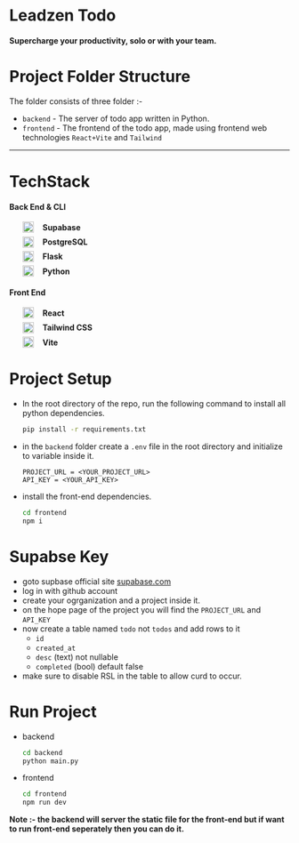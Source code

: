 # Leadzen Todo

#### Supercharge your productivity, solo or with your team.

# Project Folder Structure

The folder consists of three folder :-

- `backend` - The server of todo app written in Python.
- `frontend` - The frontend of the todo app, made using frontend web technologies `React+Vite` and `Tailwind`

---

# TechStack

#### Back End & CLI

<ul style='display:flex;flex-direction:column;gap:.4rem'>
    <li style="font-weight:bold;display:flex;align-items:center;gap:1rem"><img src='https://supabase.com/favicon/favicon-96x96.png' width='20'/> Supabase</li>
    <li style="font-weight:bold;display:flex;align-items:center;gap:1rem"><img src='https://www.postgresql.org/favicon.ico' width='20'/> PostgreSQL</li>
    <li style="font-weight:bold;display:flex;align-items:center;gap:1rem"><img src='https://flask.palletsprojects.com/en/3.0.x/_static/shortcut-icon.png' width='20'/> Flask</li>
    <li style="font-weight:bold;display:flex;align-items:center;gap:1rem"><img src='https://www.python.org/favicon.ico' width='20'/> Python</li>
</ul>

#### Front End

<ul style='display:flex;flex-direction:column;gap:.4rem'>
    <li style="font-weight:bold;display:flex;align-items:center;gap:1rem"><img src='https://react.dev/favicon.ico' width='20'/> React</li>
    <li style="font-weight:bold;display:flex;align-items:center;gap:1rem"><img src='https://tailwindcss.com/favicons/favicon.ico?v=3' width='20'/> Tailwind CSS</li>
    <li style="font-weight:bold;display:flex;align-items:center;gap:1rem"><img src='https://vitejs.dev/logo.svg' width='20'/> Vite</li>
</ul>

# Project Setup

- In the root directory of the repo, run the following command to install all python dependencies.
  ```bash
  pip install -r requirements.txt
  ```
- in the `backend` folder create a `.env` file in the root directory and initialize to variable inside it.
  ```.env
  PROJECT_URL = <YOUR_PROJECT_URL>
  API_KEY = <YOUR_API_KEY>
  ```
- install the front-end dependencies.
  ```bash
  cd frontend
  npm i
  ```

# Supabse Key

- goto supbase official site [supabase.com](https://supabase.com/)
- log in with github account
- create your ogrganization and a project inside it.
- on the hope page of the project you will find the `PROJECT_URL` and `API_KEY`
- now create a table named `todo` not `todos` and add rows to it
  - `id`
  - `created_at`
  - `desc` (text) not nullable
  - `completed` (bool) default false
- make sure to disable RSL in the table to allow curd to occur.

# Run Project

- backend
  ```bash
  cd backend
  python main.py
  ```
- frontend
  ```bash
  cd frontend
  npm run dev
  ```

**Note :- the backend will server the static file for the front-end but if want to run front-end seperately then you can do it.**
